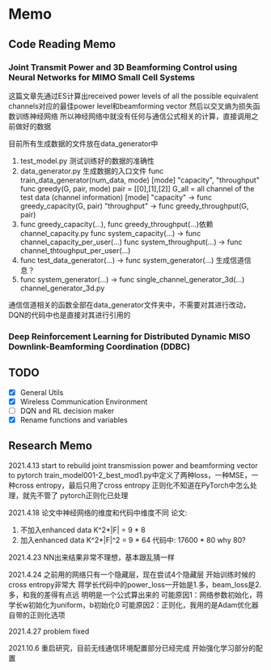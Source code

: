 # Memo

## Code Reading Memo

### Joint Transmit Power and 3D Beamforming Control using Neural Networks for MIMO Small Cell Systems
这篇文章先通过ES计算出received power levels of all the possible equivalent channels对应的最佳power level和beamforming vector
然后以交叉熵为损失函数训练神经网络
所以神经网络中就没有任何与通信公式相关的计算，直接调用之前做好的数据

目前所有生成数据的文件放在data_generator中
1.  test_model.py 测试训练好的数据的准确性
2.  data_generator.py 生成数据的入口文件
    func train_data_generator(num_data, mode)
    [mode] "capacity", "throughput"
    func greedy(G, pair, mode)
    pair = [[0],[1],[2]]
    G_all = all channel of the test data (channel information)
    [mode]
    "capacity" -> func greedy_capacity(G, pair)
    "throughput" -> func greedy_throughput(G, pair)
3.  func greedy_capacity(...), func greedy_throughput(...)依赖channel_capacity.py
    func system_capacity(...) -> func channel_capacity_per_user(...)
    func system_throughput(...) -> func channel_thtoughput_per_user(...)
4.  func test_data_generator(...) -> func system_generator(...)
    生成信道信息？
5.  func system_generator(...) -> func single_channel_generator_3d(...)
    channel_generator_3d.py

通信信道相关的函数全部在data_generator文件夹中，不需要对其进行改动，DQN的代码中也是直接对其进行引用的

### Deep Reinforcement Learning for Distributed Dynamic MISO Downlink-Beamforming Coordination (DDBC)



## TODO

- [x] General Utils
- [x] Wireless Communication Environment
- [ ] DQN and RL decision maker
- [x] Rename functions and variables

## Research Memo

2021.4.13
start to rebuild joint transmission power and beamforming vector to pytorch
train_model001-2_best_mod1.py中定义了两种loss，一种MSE，一种cross entropy，最后只用了cross entropy
正则化不知道在PyTorch中怎么处理，就先不管了
pytorch正则化已处理

2021.4.18
论文中神经网络的维度和代码中维度不同
论文:

1) 不加入enhanced data
K^2*|F| = 9 * 8
2) 加入enhanced data
K^2*|F|^2 = 9 * 64
代码中:
17600 * 80
why 80?

2021.4.23
NN出来结果非常不理想，基本跟乱猜一样

2021.4.24
之前用的网络只有一个隐藏层，现在尝试4个隐藏层
开始训练时候的cross entropy非常大
蒋学长代码中的power_loss一开始是1.多，beam_loss是2.多，和我的差得有点远
明明是一个公式算出来的
可能原因1：网络参数初始化，蒋学长w初始化为uniform，b初始化0
可能原因2：正则化，我用的是Adam优化器自带的正则化选项

2021.4.27
problem fixed

2021.10.6
重启研究，目前无线通信环境配置部分已经完成
开始强化学习部分的配置
